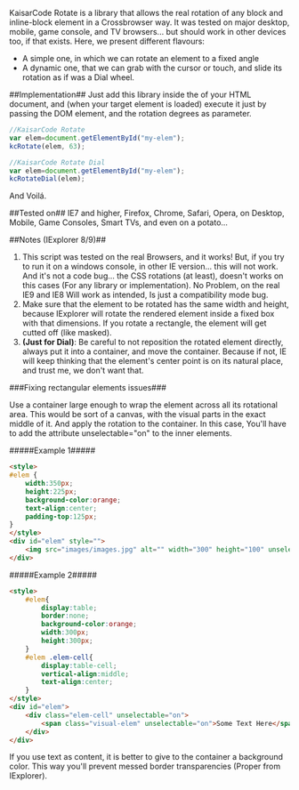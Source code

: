 KaisarCode Rotate is a library that allows the real rotation of any block and inline-block element in a Crossbrowser way.
It was tested on major desktop, mobile, game console, and TV browsers... but should work in other devices too, if that exists.
Here, we present different flavours:
* A simple one, in which we can rotate an element to a fixed angle
* A dynamic one, that we can grab with the cursor or touch, and slide its rotation as if was a Dial wheel.

##Implementation##
Just add this library inside the *<head>* of your HTML document, and (when your target element is loaded) execute
it just by passing the DOM element, and the rotation degrees as parameter.

```javascript
//KaisarCode Rotate
var elem=document.getElementById("my-elem");
kcRotate(elem, 63);

//KaisarCode Rotate Dial
var elem=document.getElementById("my-elem");
kcRotateDial(elem);
```
And Voilá.

##Tested on##
IE7 and higher, Firefox, Chrome, Safari, Opera, on Desktop, Mobile, Game Consoles, Smart TVs, and even on a potato...

##Notes (IExplorer 8/9)##
1.	This script was tested on the real Browsers, and it works! But, if you try to run it on a windows console, in other IE version... this will not work. And it's not a code bug... the CSS rotations (at least), doesn't works on this cases (For any library or implementation). No Problem, on the real IE9 and IE8 Will work as intended, Is just a compatibility mode bug.
2. Make sure that the element to be rotated has the same width and height, because IExplorer will rotate the rendered element inside a fixed box with that dimensions. If you rotate a rectangle, the element will get cutted off (like masked).
3. **(Just for Dial)**: Be careful to not reposition the rotated element directly, always put it into a container, and move the container. Because if not, IE will keep thinking that the element's center point is on its natural place, and trust me, we don't want that.

###Fixing rectangular elements issues###
	
Use a container large enough to wrap the element across all its rotational area.
This would be sort of a canvas, with the visual parts in the exact middle of it.
And apply the rotation to the container.
In this case, You'll have to add the attribute unselectable="on" to the inner elements.

#####Example 1#####
```html
<style>
#elem {
	width:350px;
	height:225px;
	background-color:orange;
	text-align:center;
	padding-top:125px;
}
</style>
<div id="elem" style="">
	<img src="images/images.jpg" alt="" width="300" height="100" unselectable="on" />
</div>
```
	
#####Example 2#####
```html
<style>
	#elem{
		display:table;
		border:none;
		background-color:orange;
		width:300px;
		height:300px;
	}
	#elem .elem-cell{
		display:table-cell;
		vertical-align:middle;
		text-align:center;
	}
</style>
<div id="elem">
	<div class="elem-cell" unselectable="on">
		<span class="visual-elem" unselectable="on">Some Text Here</span>
	</div>
</div>
```
If you use text as content, it is better to give to the container a background color. This way you'll prevent messed border transparencies (Proper from IExplorer).
